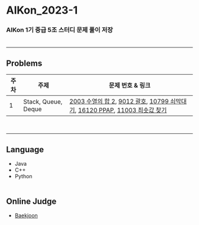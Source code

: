 # AlKon_2023-1
### AlKon 1기 중급 5조 스터디 문제 풀이 저장<br><br>
***

## Problems
| 주차 | 주제          | 문제 번호 & 링크  |
|----|-------------|---------------------------------|
| 1  | Stack, Queue, Deque  | [2003 수열의 합 2](https://www.acmicpc.net/problem/2003), [9012 괄호](https://www.acmicpc.net/problem/9012), [10799 쇠막대기](https://www.acmicpc.net/problem/10799), [16120 PPAP](https://www.acmicpc.net/problem/16120), [11003 최솟값 찾기](https://www.acmicpc.net/problem/16120) |

<br>

***

## Language
* Java
* C++
* Python<br><br>

## Online Judge
* [Baekjoon](https://www.acmicpc.net/)
